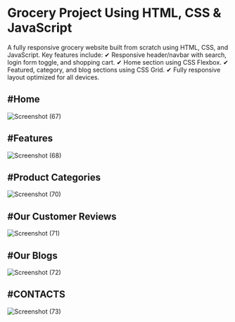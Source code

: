 # Grocery Project Using HTML, CSS & JavaScript

A fully responsive grocery website built from scratch using HTML, CSS, and JavaScript. Key features include:
  ✔ Responsive header/navbar with search, login form toggle, and shopping cart.
  ✔ Home section using CSS Flexbox.
  ✔ Featured, category, and blog sections using CSS Grid.
  ✔ Fully responsive layout optimized for all devices.

## #Home
![Screenshot (67)](https://github.com/user-attachments/assets/e4f95bd8-0e48-430b-91cf-4c4a54e1138f)

## #Features
![Screenshot (68)](https://github.com/user-attachments/assets/a3a880e0-f5ca-48ab-887b-3d6de26a30ae)

## #Product Categories
![Screenshot (70)](https://github.com/user-attachments/assets/a9d0bacc-c5a8-450b-aea4-af26b25ef424)

## #Our Customer Reviews
![Screenshot (71)](https://github.com/user-attachments/assets/8b6f7c77-bd89-4741-af68-84658dd80e15)

## #Our Blogs
![Screenshot (72)](https://github.com/user-attachments/assets/75f2fd59-7c59-4681-b2a4-6901291cb886)

## #CONTACTS
![Screenshot (73)](https://github.com/user-attachments/assets/df3c59fe-6417-4d4d-a396-a115cd5f3865)






